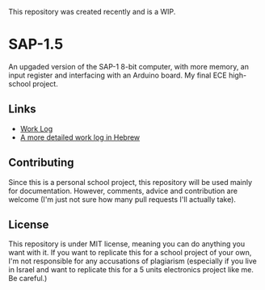 This repository was created recently and is a WIP.

# SAP-1.5
An upgaded version of the SAP-1 8-bit computer, with more memory, an input register and interfacing with an Arduino board. My final ECE high-school project.

## Links

* [Work Log]()
* [A more detailed work log in Hebrew]()

## Contributing

Since this is a personal school project, this repository will be used mainly for documentation. However, comments, advice and contribution are welcome (I'm just not sure how many pull requests I'll actually take).

## License

This repository is under MIT license, meaning you can do anything you want with it. If you want to replicate this for a school project of your own, I'm not responsible for any accusations of plagiarism (especially if you live in Israel and want to replicate this for a 5 units electronics project like me. Be careful.)
